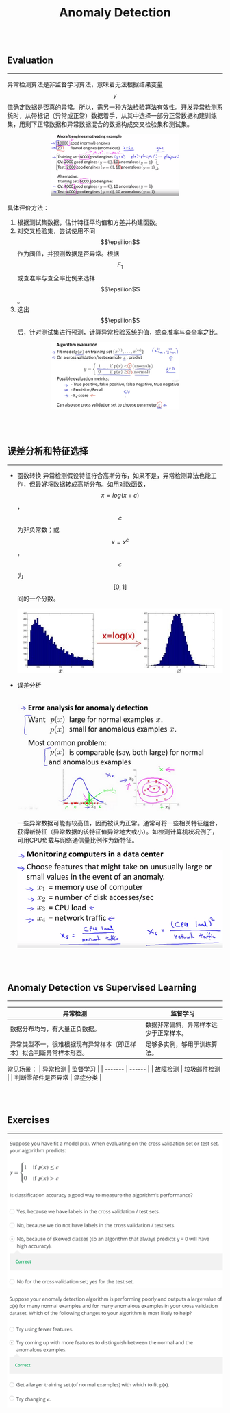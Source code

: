 # <center>Anomaly Detection</center>

<br></br>



## Evaluation
----
异常检测算法是非监督学习算法，意味着无法根据结果变量$$y$$值确定数据是否真的异常。所以，需另一种方法检验算法有效性。开发异常检测系统时，从带标记（异常或正常）数据着手，从其中选择一部分正常数据构建训练集，用剩下正常数据和异常数据混合的数据构成交叉检验集和测试集。

<div style="text-align:center">
    <img src="./Images/evaluation1.png" width="300"></img>
</div>

具体评价方法：
1. 根据测试集数据，估计特征平均值和方差并构建函数。
2. 对交叉检验集，尝试使用不同$$\epsilion$$作为阀值，并预测数据是否异常。根据$$F_1$$或查准率与查全率比例来选择$$\epsilion$$。 
3. 选出$$\epsilion$$后，针对测试集进行预测，计算异常检验系统的值，或查准率与查全率之比。

<div style="text-align:center">
    <img src="./Images/evaluation2.png" width="300"></img>
</div>

<br></br>



## 误差分析和特征选择
----
* 函数转换
    异常检测假设特征符合高斯分布，如果不是，异常检测算法也能工作，但最好将数据转成高斯分布。如用对数函数，$$x=log(x+c)$$，$$c$$为非负常数；或$$x=x^c$$，$$c$$为$$[0, 1]$$间的一个分数。

    ![](./Images/log.jpg)

* 误差分析

    ![](./Images/error1.png)

    一些异常数据可能有较高值，因而被认为正常。通常可将一些相关特征组合，获得新特征（异常数据的该特征值异常地大或小）。如检测计算机状况例子，可用CPU负载与网络通信量比例作为新特征。

    ![](./Images/features1.png)

<br></br>



## Anomaly Detection vs Supervised Learning
----
| 异常检测 | 监督学习 |
| ------- | ------ |
| 数据分布均匀，有大量正负数据。 | 数据非常偏斜，异常样本远少于正常样本。 |
| 异常类型不一，很难根据现有异常样本（即正样本）拟合判断异常样本形态。 | 足够多实例，够用于训练算法。 |

常见场景：
| 异常检测 | 监督学习 |
| ------- | ------ |
| 故障检测 | 垃圾邮件检测 |
| 判断零部件是否异常 | 癌症分类 |

<br></br>



## Exercises
----
![](./Images/ex1.png)


![](./Images/ex2.png)